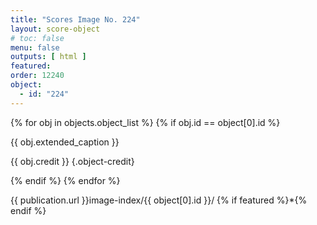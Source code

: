 ```yaml
---
title: "Scores Image No. 224"
layout: score-object
# toc: false
menu: false
outputs: [ html ]
featured: 
order: 12240
object:
  - id: "224"
---
```


{% for obj in objects.object_list %}
{% if obj.id == object[0].id %}

{{ obj.extended_caption }}

{{ obj.credit }} {.object-credit}

{% endif %}
{% endfor %}

<div class="object-credit object-url is-print-only">

{{ publication.url }}image-index/{{ object[0].id }}/ {% if featured %}*{% endif %}

</div>
